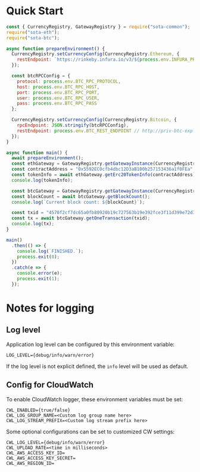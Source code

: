 # Quick Start

```js
const { CurrencyRegistry, GatewayRegistry } = require("sota-common");
require("sota-eth");
require("sota-btc");

async function prepareEnvironment() {
  CurrencyRegistry.setCurrencyConfig(CurrencyRegistry.Ethereum, {
    restEndpoint: `https://rinkeby.infura.io/v3/${process.env.INFURA_PROJECT_ID}`
  });

  const btcRPCConfig = {
    protocol: process.env.BTC_RPC_PROTOCOL,
    host: process.env.BTC_RPC_HOST,
    port: process.env.BTC_RPC_PORT,
    user: process.env.BTC_RPC_USER,
    pass: process.env.BTC_RPC_PASS
  };

  CurrencyRegistry.setCurrencyConfig(CurrencyRegistry.Bitcoin, {
    rpcEndpoint: JSON.stringify(btcRPCConfig),
    restEndpoint: process.env.BTC_REST_ENDPOINT // http://priv-btc-explorer.sotatek.com/api
  });
}

async function main() {
  await prepareEnvironment();
  const ethGateway = GatewayRegistry.getGatewayInstance(CurrencyRegistry.Ethereum);
  const contractAddress = "0x5592EC0cfb4dbc12D3aB100b257153436a1f0FEa";
  const tokenInfo = await ethGateway.getErc20TokenInfo(contractAddress);
  console.log(tokenInfo);

  const btcGateway = GatewayRegistry.getGatewayInstance(CurrencyRegistry.Bitcoin);
  const blockCount = await btcGateway.getBlockCount();
  console.log(`Current block count: ${blockCount}`);

  const txid = "4570f2cf7dc65a0fb80920b19c727563b19e392fce3f11d399e72d326d82fe8d";
  const tx = await btcGateway.getOneTransaction(txid);
  console.log(tx);
}

main()
  .then(() => {
    console.log(`FINISHED.`);
    process.exit(0);
  })
  .catch(e => {
    console.error(e);
    process.exit(1);
  });
```

# Notes for logging

## Log level
Application log level can be configured by this environment variable:
```
LOG_LEVEL={debug/info/warn/error}
```
If the log level is not explicit defined, the `info` level will be used as default.

## Config for CloudWatch
To enable CloudWatch logger, these environment variables must be set:
```
CWL_ENABLED={true/false}
CWL_LOG_GROUP_NAME=<Custom log group name here>
CWL_LOG_STREAM_PREFIX=<Custom log stream prefix here>
```
Some optional configurations can be set to customized CW settings:
```
CWL_LOG_LEVEL={debug/info/warn/error}
CWL_UPLOAD_RATE=<time in milliseconds>
CWL_AWS_ACCESS_KEY_ID=
CWL_AWS_ACCESS_KEY_SECRET=
CWL_AWS_REGION_ID=
```